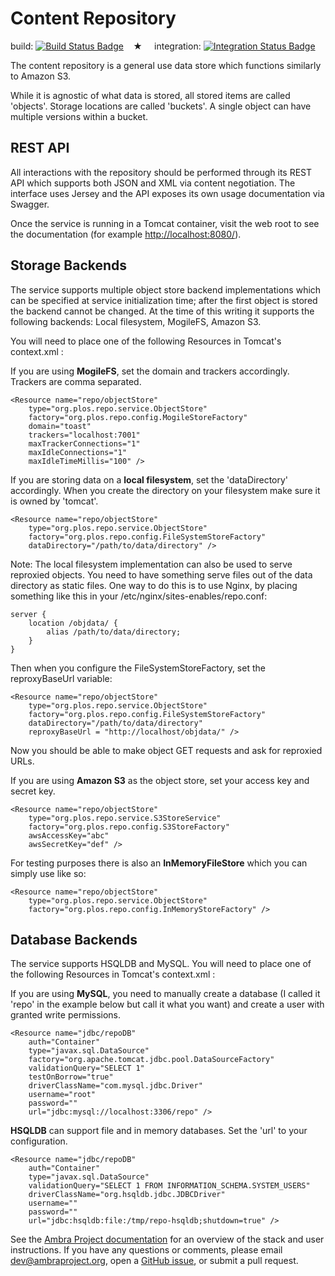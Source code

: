 Content Repository
==================


build: [![Build Status Badge]][Build Status]&#8193;&#9733;&#8193;
integration: [![Integration Status Badge]][Integration Status]

The content repository is a general use data store which functions similarly to Amazon S3. 

While it is agnostic of what data is stored, all stored items are called 'objects'. Storage locations are called 'buckets'. A single object can have multiple versions within a bucket.


REST API
--------

All interactions with the repository should be performed through its REST API which supports both JSON and XML via content negotiation. The interface uses Jersey and the API exposes its own usage documentation via Swagger.

Once the service is running in a Tomcat container, visit the web root to see the documentation (for example [http://localhost:8080/](http://localhost:8080/)).


Storage Backends
----------------

The service supports multiple object store backend implementations which can be specified at service initialization time; after the first object is stored the backend cannot be changed. At the time of this writing it supports the following backends: Local filesystem, MogileFS, Amazon S3.

You will need to place one of the following Resources in Tomcat's context.xml :

If you are using **MogileFS**, set the domain and trackers accordingly. Trackers are comma separated.

    <Resource name="repo/objectStore"
        type="org.plos.repo.service.ObjectStore"
        factory="org.plos.repo.config.MogileStoreFactory"
        domain="toast"
        trackers="localhost:7001"
        maxTrackerConnections="1"
        maxIdleConnections="1"
        maxIdleTimeMillis="100" />
        
If you are storing data on a **local filesystem**, set the 'dataDirectory' accordingly. When you create the directory on your filesystem make sure it is owned by 'tomcat'.

    <Resource name="repo/objectStore"
        type="org.plos.repo.service.ObjectStore"
        factory="org.plos.repo.config.FileSystemStoreFactory"
        dataDirectory="/path/to/data/directory" />
        
Note: The local filesystem implementation can also be used to serve reproxied objects. You need to have something serve files out of the data directory as static files. One way to do this is to use Nginx, by placing something like this in your /etc/nginx/sites-enables/repo.conf:

    server {
        location /objdata/ {
            alias /path/to/data/directory;
        }
    }
    
Then when you configure the FileSystemStoreFactory, set the reproxyBaseUrl variable:

    <Resource name="repo/objectStore"
        type="org.plos.repo.service.ObjectStore"
        factory="org.plos.repo.config.FileSystemStoreFactory"
        dataDirectory="/path/to/data/directory"
        reproxyBaseUrl = "http://localhost/objdata/" />

Now you should be able to make object GET requests and ask for reproxied URLs.
        

If you are using **Amazon S3** as the object store, set your access key and secret key.

    <Resource name="repo/objectStore"
        type="org.plos.repo.service.S3StoreService"
        factory="org.plos.repo.config.S3StoreFactory"
        awsAccessKey="abc"
        awsSecretKey="def" />
        
For testing purposes there is also an **InMemoryFileStore** which you can simply use like so:

    <Resource name="repo/objectStore"
        type="org.plos.repo.service.ObjectStore"
        factory="org.plos.repo.config.InMemoryStoreFactory" />



Database Backends
-----------------

The service supports HSQLDB and MySQL. You will need to place one of the following Resources in Tomcat's context.xml :

If you are using **MySQL**, you need to manually create a database (I called it 'repo' in the example below but call it what you want) and create a user with granted write permissions. 

    <Resource name="jdbc/repoDB"
        auth="Container"
        type="javax.sql.DataSource"
        factory="org.apache.tomcat.jdbc.pool.DataSourceFactory"
        validationQuery="SELECT 1"
        testOnBorrow="true"
        driverClassName="com.mysql.jdbc.Driver"
        username="root"
        password=""
        url="jdbc:mysql://localhost:3306/repo" />

**HSQLDB** can support file and in memory databases. Set the 'url' to your configuration.

    <Resource name="jdbc/repoDB"
        auth="Container"
        type="javax.sql.DataSource"
        validationQuery="SELECT 1 FROM INFORMATION_SCHEMA.SYSTEM_USERS"
        driverClassName="org.hsqldb.jdbc.JDBCDriver"
        username=""
        password=""
        url="jdbc:hsqldb:file:/tmp/repo-hsqldb;shutdown=true" />

See the [Ambra Project documentation](https://plos.github.io/ambraproject/) for
an overview of the stack and user instructions. If you have any questions or
comments, please email dev@ambraproject.org, open a [GitHub
issue](https://github.com/PLOS/content-repo/issues), or submit a pull request.

[Build Status]: https://teamcity.plos.org/teamcity/viewType.html?buildTypeId=CRepo_Build
[Build Status Badge]: https://teamcity.plos.org/teamcity/app/rest/builds/buildType:(id:CRepo_Build)/statusIcon.svg
[Integration Status]: https://teamcity.plos.org/teamcity/viewType.html?buildTypeId=IntegrationTests_CRepoDev
[Integration Status Badge]: https://teamcity.plos.org/teamcity/app/rest/builds/buildType:(id:IntegrationTests_CRepoDev)/statusIcon.svg

